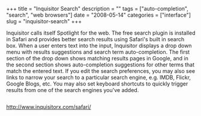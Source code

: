 +++
title = "Inquisitor Search"
description = ""
tags = ["auto-completion", "search", "web browsers"]
date = "2008-05-14"
categories = ["interface"]
slug = "inquisitor-search"
+++


<p>Inquisitor calls itself Spotlight for the web. The free search plugin is installed in Safari and provides better search results using Safari's built in search box. When a user enters text into the input, Inquisitor displays a drop down menu with results suggestions and search term auto-completion. The first section of the drop down shows matching results pages in Google, and in the second section shows auto-completion suggestions for other terms that match the entered text. If you edit the search preferences, you may also see links to narrow your search to a particular search engine, e.g. IMDB, Flickr, Google Blogs, etc. You may also set keyboard shortcuts to quickly trigger results from one of the search engines you've added.</p>
<div id="screens-full" class="clear"><div class="fullimg clear"><a href="/media/interface/inquisitor-1.png" class="group" rel="group" title="1. "><img src="/media/interface/inquisitor-1.png" alt="" class="img-responsive"></a></div></div>        
<p><a href="http://www.inquisitorx.com/safari/">http://www.inquisitorx.com/safari/</a></p>

